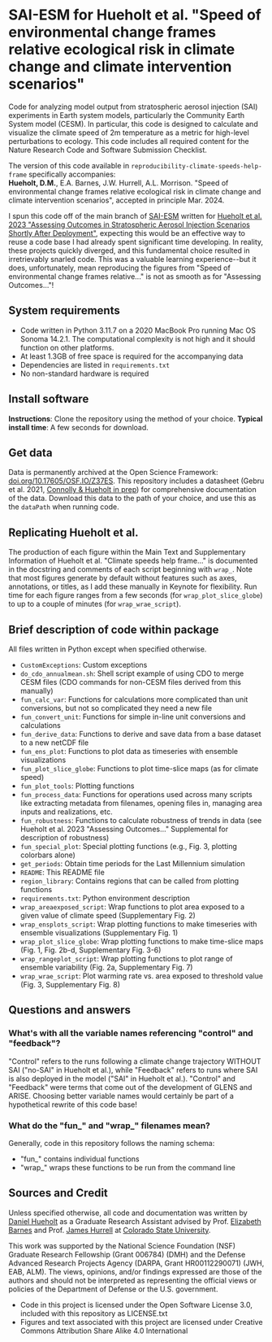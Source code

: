 # SAI-ESM for Hueholt et al. "Speed of environmental change frames relative ecological risk in climate change and climate intervention scenarios"
Code for analyzing model output from stratospheric aerosol injection (SAI) experiments in Earth system models, particularly the Community Earth System model (CESM). In particular, this code is designed to calculate and visualize the climate speed of 2m temperature as a metric for high-level perturbations to ecology. This code includes all required content for the Nature Research Code and Software Submission Checklist.  

The version of this code available in `reproducibility-climate-speeds-help-frame` specifically accompanies:  
**Hueholt, D.M.**, E.A. Barnes, J.W. Hurrell, A.L. Morrison. "Speed of environmental change frames relative ecological risk in climate change and climate intervention scenarios", accepted in principle Mar. 2024.  

I spun this code off of the main branch of [SAI-ESM](https://github.com/dmhuehol/SAI-ESM) written for [Hueholt et al. 2023 "Assessing Outcomes in Stratospheric Aerosol Injection Scenarios Shortly After Deployment"](https://doi.org/10.1029/2023EF003488), expecting this would be an effective way to reuse a code base I had already spent significant time developing. In reality, these projects quickly diverged, and this fundamental choice resulted in irretrievably snarled code. This was a valuable learning experience--but it does, unfortunately, mean reproducing the figures from "Speed of environmental change frames relative..." is not as smooth as for "Assessing Outcomes..."!

## System requirements
* Code written in Python 3.11.7 on a 2020 MacBook Pro running Mac OS Sonoma 14.2.1. The computational complexity is not high and it should function on other platforms.
* At least 1.3GB of free space is required for the accompanying data
* Dependencies are listed in `requirements.txt`
* No non-standard hardware is required

## Install software
**Instructions**: Clone the repository using the method of your choice. 
**Typical install time**: A few seconds for download.

## Get data
Data is permanently archived at the Open Science Framework: [doi.org/10.17605/OSF.IO/Z37ES](https://doi.org/10.17605/OSF.IO/Z37ES). This repository includes a datasheet (Gebru et al. 2021, [Connolly & Hueholt in prep](https://github.com/dmhuehol/Datasheets-for-Earth-Science-Datasets)) for comprehensive documentation of the data. Download this data to the path of your choice, and use this as the ``dataPath`` when running code.

## Replicating Hueholt et al.
The production of each figure within the Main Text and Supplementary Information of Hueholt et al. "Climate speeds help frame..." is documented in the docstring and comments of each script beginning with `wrap_`. Note that most figures generate by default without features such as axes, annotations, or titles, as I add these manually in Keynote for flexibility. Run time for each figure ranges from a few seconds (for ``wrap_plot_slice_globe``) to up to a couple of minutes (for ``wrap_wrae_script``).

## Brief description of code within package
All files written in Python except when specified otherwise.
* `CustomExceptions`: Custom exceptions
* `do_cdo_annualmean.sh`: Shell script example of using CDO to merge CESM files (CDO commands for non-CESM files derived from this manually)
* `fun_calc_var`: Functions for calculations more complicated than unit conversions, but not so complicated they need a new file
* `fun_convert_unit`: Functions for simple in-line unit conversions and calculations
* `fun_derive_data`: Functions to derive and save data from a base dataset to a new netCDF file
* `fun_ens_plot`: Functions to plot data as timeseries with ensemble visualizations
* `fun_plot_slice_globe`: Functions to plot time-slice maps (as for climate speed)
* `fun_plot_tools`: Plotting functions
* `fun_process_data`: Functions for operations used across many scripts like extracting metadata from filenames, opening files in, managing area inputs and realizations, etc.
* `fun_robustness`: Functions to calculate robustness of trends in data (see Hueholt et al. 2023 "Assessing Outcomes..." Supplemental for description of robustness)
* `fun_special_plot`: Special plotting functions (e.g., Fig. 3, plotting colorbars alone)
* `get_periods`: Obtain time periods for the Last Millennium simulation
* `README`: This README file
* `region_library`: Contains regions that can be called from plotting functions
* `requirements.txt`: Python environment description
* `wrap_areaexposed_script`: Wrap functions to plot area exposed to a given value of climate speed (Supplementary Fig. 2)
* `wrap_ensplots_script`: Wrap plotting functions to make timeseries with ensemble visualizations (Supplementary Fig. 1)
* `wrap_plot_slice_globe`: Wrap plotting functions to make time-slice maps (Fig. 1, Fig. 2b-d, Supplementary Fig. 3-6)
* `wrap_rangeplot_script`: Wrap plotting functions to plot range of ensemble variability (Fig. 2a, Supplementary Fig. 7)
* `wrap_wrae_script`: Plot warming rate vs. area exposed to threshold value (Fig. 3, Supplementary Fig. 8)

## Questions and answers
### What's with all the variable names referencing "control" and "feedback"?
"Control" refers to the runs following a climate change trajectory WITHOUT SAI ("no-SAI" in Hueholt et al.), while "Feedback" refers to runs where SAI is also deployed in the model ("SAI" in Hueholt et al.). "Control" and "Feedback" were terms that come out of the development of GLENS and ARISE. Choosing better variable names would certainly be part of a hypothetical rewrite of this code base!

### What do the "fun_" and "wrap_" filenames mean?
Generally, code in this repository follows the naming schema:
*    "fun_" contains individual functions
*    "wrap_" wraps these functions to be run from the command line

## Sources and Credit
Unless specified otherwise, all code and documentation was written by [Daniel Hueholt](https://www.hueholt.earth) as a Graduate Research Assistant advised by Prof. [Elizabeth Barnes](https://barnes.atmos.colostate.edu/) and Prof. [James Hurrell](https://sites.google.com/rams.colostate.edu/hurrellgroup/home) at [Colorado State University](https://www.colostate.edu/).  

This work was supported by the National Science Foundation (NSF) Graduate Research Fellowship (Grant 006784) (DMH) and the Defense Advanced Research Projects Agency (DARPA, Grant HR00112290071) (JWH, EAB, ALM). The views, opinions, and/or findings expressed are those of the authors and should not be interpreted as representing the official views or policies of the Department of Defense or the U.S. government.

* Code in this project is licensed under the Open Software License 3.0, included with this repository as LICENSE.txt
* Figures and text associated with this project are licensed under Creative Commons Attribution Share Alike 4.0 International
